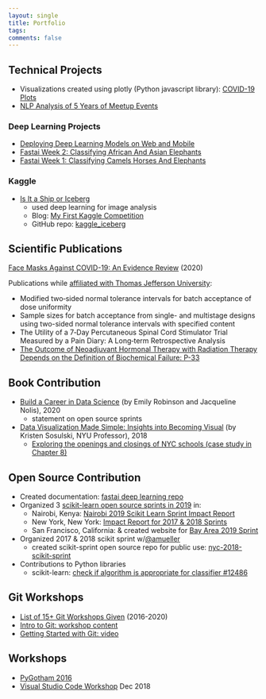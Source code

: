 ```yaml
---
layout: single
title: Portfolio
tags: 
comments: false
---
```


## Technical Projects
- Visualizations created using plotly (Python javascript library):  [COVID-19 Plots](https://reshamas.github.io/covid19-plots/)
- [NLP Analysis of 5 Years of Meetup Events](https://reshamas.github.io/nlp-analysis-of-five-years-of-wimlds-meetup-events/)

### Deep Learning Projects
* [Deploying Deep Learning Models on Web and Mobile](https://reshamas.github.io/deploying-deep-learning-models-on-web-and-mobile/)
* [Fastai Week 2: Classifying African And Asian Elephants](https://reshamas.github.io/fastai-week-2-classifying-african-and-asian-elephants/)
* [Fastai Week 1: Classifying Camels Horses And Elephants](https://reshamas.github.io/fastai-week-1-classifying-camels-horses-and-elephants/)

### Kaggle
* [Is It a Ship or Iceberg](https://www.kaggle.com/c/statoil-iceberg-classifier-challenge)
    - used deep learning for image analysis 
    - Blog:  [My First Kaggle Competition](https://reshamas.github.io/my-first-kaggle-competition/)
    - GitHub repo:  [kaggle_iceberg](https://github.com/reshamas/kaggle_iceberg)
    
    
## Scientific Publications

[Face Masks Against COVID-19: An Evidence Review](https://www.preprints.org/manuscript/202004.0203/v4) (2020)

Publications while [affiliated with Thomas Jefferson University](https://www.researchgate.net/scientific-contributions/59221316_Reshama_Shaikh):  
* Modified two‐sided normal tolerance intervals for batch acceptance of dose uniformity
* Sample sizes for batch acceptance from single- and multistage designs using two-sided normal tolerance intervals with specified content
* The Utility of a 7‐Day Percutaneous Spinal Cord Stimulator Trial Measured by a Pain Diary: A Long‐term Retrospective Analysis
* [The Outcome of Neoadjuvant Hormonal Therapy with Radiation Therapy Depends on the Definition of Biochemical Failure: P-33](https://journals.lww.com/journalppo/Citation/2002/11000/The_Outcome_of_Neoadjuvant_Hormonal_Therapy_with.77.aspx)

## Book Contribution
* [Build a Career in Data Science](https://www.manning.com/books/build-a-career-in-data-science) (by Emily Robinson and Jacqueline Nolis), 2020
    - statement on open source sprints
* [Data Visualization Made Simple:  Insights into Becoming Visual](https://www.amazon.com/gp/product/1138503916/ref=dbs_a_def_rwt_hsch_vapi_taft_p1_i1#customerReviews) (by Kristen Sosulski, NYU Professor), 2018
    - [Exploring the openings and closings of NYC schools (case study in Chapter 8)](https://books.google.com/books?id=cM5wDwAAQBAJ&pg=PT208&lpg=PT208&dq=reshama+shaikh&source=bl&ots=UkRLpWvqLn&sig=9weW5DeMyFEs93ToLRQyIxWb1_0&hl=en&sa=X&ved=2ahUKEwjVttPC6IneAhWNm-AKHURqA0c4HhDoATABegQICBAB#v=onepage&q=reshama%20shaikh&f=false)



## Open Source Contribution
* Created documentation:  [fastai deep learning repo](https://github.com/reshamas/fastai_deeplearn_part1)
* Organized 3 [scikit-learn open source sprints in 2019](https://www.dataumbrella.org/open-source/sprints) in:
    - Nairobi, Kenya:  [Nairobi 2019 Scikit Learn Sprint Impact Report](https://reshamas.github.io/nairobi-wimlds-2019-scikit-learn-sprint-impact-report/)
    - New York, New York:  [Impact Report for 2017 & 2018 Sprints](https://reshamas.github.io/impact-report-for-wimlds-scikit-learn-sprints/)
    - San Francisco, California:  & created website for [Bay Area 2019 Sprint](https://sites.google.com/view/bay-area-wimlds-2019-sprint/home)
* Organized 2017 & 2018 scikit sprint w/[@amueller](https://github.com/amueller)
    * created scikit-sprint open source repo for public use:  [nyc-2018-scikit-sprint](https://github.com/WiMLDS/nyc-2018-scikit-sprint) 
* Contributions to Python libraries
    * scikit-learn: [check if algorithm is appropriate for classifier #12486](https://github.com/scikit-learn/scikit-learn/pull/12486)



## Git Workshops
- [List of 15+ Git Workshops Given](https://github.com/reshamas/git-intro-workshop/blob/master/git-workshops.MD) (2016-2020)
- [Intro to Git: workshop content](https://github.com/reshamas/git-intro-workshop)
- [Getting Started with Git: video](https://vimeo.com/178481263?mc_cid=06d951b22e&mc_eid=[UNIQID])

## Workshops
- [PyGotham 2016](https://github.com/reshamas/pygotham-2016)
- [Visual Studio Code Workshop](https://github.com/nyc-pyladies/2018-vsc-editor) Dec 2018


